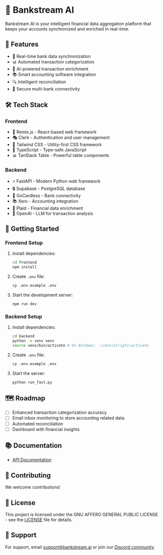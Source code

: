 # 🏦 Bankstream AI

Bankstream AI is your intelligent financial data aggregation platform that keeps your accounts synchronized and enriched in real-time.

## 🌟 Features

- 🔄 Real-time bank data synchronization
- 📊 Automated transaction categorization
- 🤖 AI-powered transaction enrichment
- 📚 Smart accounting software integration
- 🔍 Intelligent reconciliation
- 🔐 Secure multi-bank connectivity

## 🛠️ Tech Stack

### Frontend
- 🎨 Remix.js - React-based web framework
- 🎭 Clerk - Authentication and user management
- 💅 Tailwind CSS - Utility-first CSS framework
- 🔷 TypeScript - Type-safe JavaScript
- 📊 TanStack Table - Powerful table components

### Backend
- ⚡ FastAPI - Modern Python web framework
- 🔒 Supabase - PostgreSQL database
- 🏦 GoCardless - Bank connectivity
- 📚 Xero - Accounting integration
- 🔗 Plaid - Financial data enrichment
- 🤖 OpenAI - LLM for transaction analysis

## 🚀 Getting Started

### Frontend Setup
1. Install dependencies:
   ```bash
   cd frontend
   npm install
   ```

2. Create `.env` file:
   ```bash
   cp .env.example .env
   ```

3. Start the development server:
    ```bash
    npm run dev
    ```

### Backend Setup
1. Install dependencies:
    ```bash
    cd backend
    python -m venv venv
    source venv/bin/activate # On Windows: .\venv\Scripts\activate
    ```

2. Create `.env` file:
    ```bash
    cp .env.example .env
    ```

3. Start the server:
    ```bash
    python run_fast.py
    ```


## 🗺️ Roadmap

- [ ] Enhanced transaction categorization accuracy
- [ ] Email inbox monitoring to store accounting related data.
- [ ] Automated reconciliation
- [ ] Dashboard with financial insights

## 📚 Documentation

- [API Documentation](http://localhost:8000/docs)

## 🤝 Contributing

We welcome contributions!

## 📄 License

This project is licensed under the GNU AFFERO GENERAL PUBLIC LICENSE - see the [LICENSE](LICENSE) file for details.

## 💬 Support

For support, email support@bankstream.ai or join our [Discord community](https://discord.gg/bankstream).